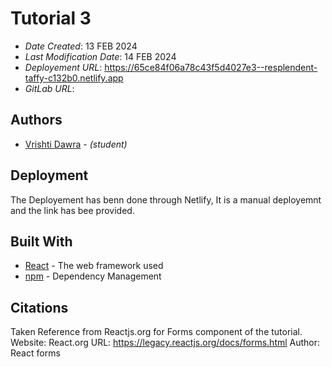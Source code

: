 
#   Tutorial 3


* *Date Created*: 13 FEB 2024
* *Last Modification Date*: 14 FEB 2024
* *Deployement URL*: https://65ce84f06a78c43f5d4027e3--resplendent-taffy-c132b0.netlify.app
* *GitLab URL*: 



## Authors


* [Vrishti Dawra](vdawra@dal.ca) - *(student)*

## Deployment

The Deployement has benn done through Netlify, It is a manual deployemnt and the link has bee provided.


## Built With

* [React](https://legacy.reactjs.org/docs/getting-started.html/) - The web framework used
* [npm](https://docs.npmjs.com//) - Dependency Management

## Citations
  Taken Reference from Reactjs.org for Forms component of the tutorial.
  Website: React.org
  URL: https://legacy.reactjs.org/docs/forms.html
  Author: React forms
